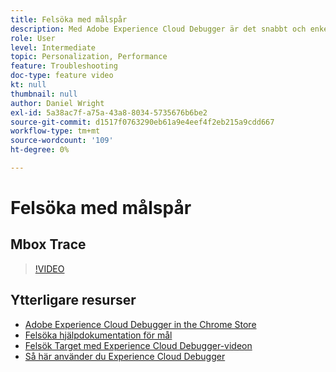 ```yaml
---
title: Felsöka med målspår
description: Med Adobe Experience Cloud Debugger är det snabbt och enkelt att förstå hur Target-implementeringen fungerar. Lär dig hur du autentiserar dig i Experience Cloud och använder det kraftfulla verktyget Target Traces för att inspektera din aktivitet, dina målgruppskvalifikationer och din besökarprofil.
role: User
level: Intermediate
topic: Personalization, Performance
feature: Troubleshooting
doc-type: feature video
kt: null
thumbnail: null
author: Daniel Wright
exl-id: 5a38ac7f-a75a-43a8-8034-5735676b6be2
source-git-commit: d1517f0763290eb61a9e4eef4f2eb215a9cdd667
workflow-type: tm+mt
source-wordcount: '109'
ht-degree: 0%

---
```


# Felsöka med målspår

## Mbox Trace

>[!VIDEO](https://video.tv.adobe.com/v/23113/?quality=12)

## Ytterligare resurser

* [Adobe Experience Cloud Debugger in the Chrome Store](https://chrome.google.com/webstore/detail/adobe-experience-cloud-de/ocdmogmohccmeicdhlhhgepeaijenapj)
* [Felsöka hjälpdokumentation för mål](https://experienceleague.adobe.com/docs/target/using/troubleshoot/troubleshooting-target.html?lang=en)
* [Felsök Target med Experience Cloud Debugger-videon](troubleshoot-with-the-experience-cloud-debugger.md)
* [Så här använder du Experience Cloud Debugger](https://experienceleague.adobe.com/docs/debugger-learn/tutorials/experience-cloud-debugger/use-the-experience-cloud-debugger.html?lang=en)
